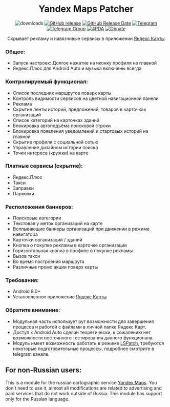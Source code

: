 <div align="center">
<h1>Yandex Maps Patcher</h1>

![downloads](https://img.shields.io/github/downloads/Xposed-Modules-Repo/ru.bluecat.yandexmapspatcher/total)
[![GitHub release](https://img.shields.io/github/v/release/Xposed-Modules-Repo/ru.bluecat.yandexmapspatcher)](https://github.com/Xposed-Modules-Repo/ru.bluecat.yandexmapspatcher/releases)
[![GitHub Release Date](https://img.shields.io/github/release-date/Xposed-Modules-Repo/ru.bluecat.yandexmapspatcher)](https://github.com/Xposed-Modules-Repo/ru.bluecat.yandexmapspatcher/releases)
[![Telegram](https://img.shields.io/badge/Telegram-Channel-blue.svg?logo=telegram)](https://t.me/lsposed_workshop)
[![Telegram Group](https://img.shields.io/badge/Telegram-Group-blue.svg?logo=telegram)](https://t.me/lsposed_workshop_forum)
[![4PDA](https://img.shields.io/badge/4PDA-Topic-blue)](https://4pda.to/forum/index.php?showtopic=603033&view=findpost&p=126968779)
[![Donate](https://img.shields.io/badge/Donate_Form-blue)](https://pay.cloudtips.ru/p/85f8cf00)

<p>Скрывает рекламу и навязчивые сервисы в приложении <a href="https://www.rustore.ru/catalog/app/ru.yandex.yandexmaps">Яндекс Карты</a></p>
</div>

### Общее:
- Запуск настроек: Долгое нажатие на иконку профиля на главной
- Яндекс.Плюс для Android Auto и музыка включены всегда

### Контролируемый функционал:
- Список последних маршрутов поверх карты
- Контроль видимости сервисов на цветной навигационной панели
- Реклама
- Скрытие ленты историй, предложений, товаров в карточках организаций
- Список категорий на карточках зданий
- Блокировка автоподъёма поисковой строки
- Блокировка появления уведомлений и стартовых историй на главной
- Скрытие профиля с социальной сетью
- Управление дизайном истории поиска
- Точки интереса (кружки) на карте

### Платные сервисы (скрытие):
- Яндекс.Плюс
- Такси
- Заправки
- Парковки

### Расположения баннеров:
- Поисковые категории
- Текстовая у меток организаций на карте
- Всплывающие баннеры организаций при движении в режиме навигатора
- Карточки организаций / зданий
- Кнопка о покупке рекламы в карточке организации
- Горизонтальная кнопка в профиле о покупке рекламы
- Вызов такси
- Во время построения маршрута
- Различные промо акции поверх карты

### Требования:
- Android 8.0+
- Установленное приложение [Яндекс Карты](https://www.rustore.ru/catalog/app/ru.yandex.yandexmaps)

### Обратите внимание:
- Модульная часть использует рут возможности для завершения процесса и работой с файлами в личной папке Яндекс Карт.
- Доступ к Android Auto сделан теоретически, к сожалению нет возможности постоянного тестирования данного функционала.
- Модуль имеет возможность работать в режиме [LSPatch](https://github.com/JingMatrix/LSPatch), требуются некоторые подготовительные процессы, подробнее смотрите в telegram канале.

## For non-Russian users:
This is a module for the russian cartographic service [Yandex Maps](https://play.google.com/store/apps/details?id=ru.yandex.yandexmaps).
You don't need to use it, almost all modifications are related to advertising and paid services that do not work outside of Russia. This module has support only for the Russian language.

